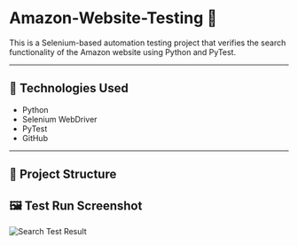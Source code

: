 # Amazon-Website-Testing 🧪

This is a Selenium-based automation testing project that verifies the search functionality of the Amazon website using Python and PyTest.

---

## 🧰 Technologies Used
- Python  
- Selenium WebDriver  
- PyTest  
- GitHub  

---

## 📁 Project Structure
## 🖼️ Test Run Screenshot
![Search Test Result](screenshots/search_test_result.png)


